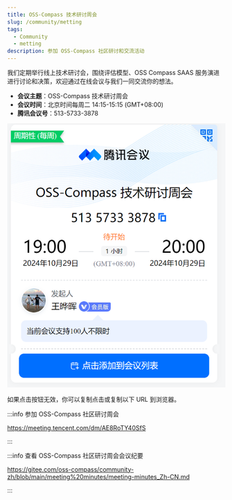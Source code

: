 ```yaml
---
title: OSS-Compass 技术研讨周会
slug: /community/metting
tags:
  - Community
  - metting
description: 参加 OSS-Compass 社区研讨和交流活动
---
```


我们定期举行线上技术研讨会，围绕评估模型、OSS Compass SAAS 服务演进进行讨论和决策，欢迎通过在线会议与我们一同交流你的想法。

- **会议主题**：OSS-Compass 技术研讨周会
- **会议时间**：北京时间每周二 14:15-15:15 (GMT+08:00)
- **腾讯会议号**：513-5733-3878

[![Join the meeting](community/media/微信图片_20241029141959.png)](https://meeting.tencent.com/dm/AE8RoTY40SfS)

如果点击按钮无效，你可以复制点击或复制以下 URL 到浏览器。

:::info 参加 OSS-Compass 社区研讨周会

<https://meeting.tencent.com/dm/AE8RoTY40SfS>

:::

:::info 查看 OSS-Compass 社区研讨周会会议纪要

<https://gitee.com/oss-compass/community-zh/blob/main/meeting%20minutes/meeting-minutes_Zh-CN.md>

:::
